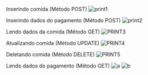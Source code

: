 Inserindo comida (Método POST)
![print1](https://github.com/juliArodrigues4/API-Comida/assets/134558867/21903102-f804-455f-b989-20348dcdf55a)

Inserindo dados do pagamento (Método POST)
![print2](https://github.com/juliArodrigues4/API-Comida/assets/134558867/86876e93-c44b-40f6-ac28-e87eb0bcae1f)

Lendo dados da comida (Método GET)
![PRINT3](https://github.com/juliArodrigues4/API-Comida/assets/134558867/86d40f03-7fcf-45ac-ade9-91756b3ceb5f)

Atualizando comida (Método UPDATE)
![PRINT4](https://github.com/juliArodrigues4/API-Comida/assets/134558867/4ccc45ba-58c0-48de-b24e-ad1f4f179176)

Deletando comida (Método DELETE)
![PRINT5](https://github.com/juliArodrigues4/API-Comida/assets/134558867/a43f5cc0-2469-465c-92cc-048f35c13004)

Lendo dados do pagamento (Método GET)
![a](https://github.com/juliArodrigues4/API-Comida/assets/134558867/d843a0aa-7db9-48f8-9c22-792e6eb639bf)
![b](https://github.com/juliArodrigues4/API-Comida/assets/134558867/431bb1ba-8358-4892-908c-7763b0e01a1f)
